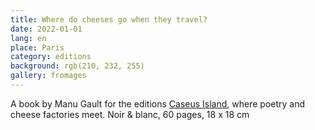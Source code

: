 ```yaml
---
title: Where do cheeses go when they travel?
date: 2022-01-01
lang: en
place: Paris
category: editions
background: rgb(210, 232, 255)
gallery: fromages
---
```

A book by Manu Gault for the editions [Caseus Island](https://editionscaseusisland.fr/), where poetry and cheese factories meet. Noir & blanc, 60 pages, 18 x 18 cm 
